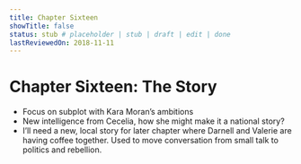 ```yaml
---
title: Chapter Sixteen
showTitle: false
status: stub # placeholder | stub | draft | edit | done
lastReviewedOn: 2018-11-11
---
```


# Chapter Sixteen: The Story


* Focus on subplot with Kara Moran’s ambitions
* New intelligence from Cecelia, how she might make it a national story?
* I’ll need a new, local story for later chapter where Darnell and Valerie are having coffee together. Used to move conversation from small talk to politics and rebellion.

